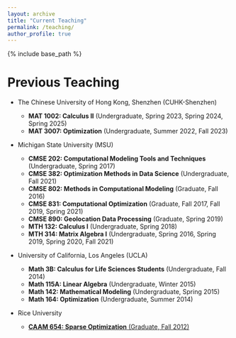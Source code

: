 ```yaml
---
layout: archive
title: "Current Teaching"
permalink: /teaching/
author_profile: true
---
```


{% include base_path %}

<!--* Spring 2026: MAT 1002 Calculus II-->

Previous Teaching
======
* The Chinese University of Hong Kong, Shenzhen (CUHK-Shenzhen)
  * **MAT 1002: Calculus II** (Undergraduate, Spring 2023, Spring 2024, Spring 2025) 
  * **MAT 3007: Optimization** (Undergraduate, Summer 2022, Fall 2023)

* Michigan State University (MSU)
  * **CMSE 202: Computational Modeling Tools and Techniques** (Undergraduate, Spring 2017)
  * **CMSE 382: Optimization Methods in Data Science** (Undergraduate, Fall 2021)
  * **CMSE 802: Methods in Computational Modeling** (Graduate, Fall 2016)
  * **CMSE 831: Computational Optimization** (Graduate, Fall 2017, Fall 2019, Spring 2021)
  * **CMSE 890: Geolocation Data Processing** (Graduate, Spring 2019)
  * **MTH 132: Calculus I** (Undergraduate, Spring 2018)
  * **MTH 314: Matrix Algebra I** (Undergraduate, Spring 2016, Spring 2019, Spring 2020, Fall 2021)

* University of California, Los Angeles (UCLA)
  * **Math 3B: Calculus for Life Sciences Students** (Undergraduate, Fall 2014)
  * **Math 115A: Linear Algebra** (Undergraduate, Winter 2015)
  * **Math 142: Mathematical Modeling** (Undergraduate, Spring 2015)
  * **Math 164: Optimization** (Undergraduate, Summer 2014)

* Rice University
  * [**CAAM 654: Sparse Optimization** (Graduate, Fall 2012)](http://www.caam.rice.edu/~optimization/sparse/index.html)
